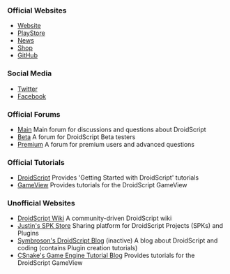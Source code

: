 ### Official Websites
- [Website](http://droidscript.org)
- [PlayStore](https://play.google.com/store/apps/details?id=com.smartphoneremote.androidscriptfree)
- [News](http://droidscript.org/news)
- [Shop](http://droidscript.org/shop)
- [GitHub](https://github.com/DroidScript)

### Social Media
- [Twitter](https://twitter.com/android_script)
- [Facebook](https://www.facebook.com/DroidScript)

### Official Forums
- [Main](https://groups.google.com/forum/#!forum/androidscript)
	Main forum for discussions and questions about DroidScript
- [Beta](https://groups.google.com/forum/#!forum/droidscriptbeta)
	A forum for DroidScript Beta testers
- [Premium](https://groups.google.com/forum/#!forum/droidscriptpremium)
	A forum for premium users and advanced questions

### Official Tutorials
- [DroidScript](http://androidscript.org/droidscript/tutorials)
	Provides 'Getting Started with DroidScript' tutorials
- [GameView](https://dsgameview.wixsite.com/gameview)
	Provides tutorials for the DroidScript GameView

### Unofficial Websites
- [DroidScript Wiki](https://wiki.droidscript.me.uk/doku.php)
	A community-driven DroidScript wiki
- [Justin's SPK Store](https://dspk.justplayer.de)
	Sharing platform for DroidScript Projects (SPKs) and Plugins
- [Symbroson's DroidScript Blog](https://symbroson.blogspot.com) (inactive)
	A blog about DroidScript and coding (contains Plugin creation tutorials)
- [CSnake's Game Engine Tutorial Blog](https://dsgameengine.blogspot.com)
	Provides tutorials for the DroidScript GameView
